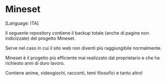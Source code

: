 # Mineset
[Language: ITA]

Il seguente repository contiene il backup totale (anche di pagine non indicizzate) del progetto Mineset.

Serve nel caso in cui il sito web non diventi più raggiungibile normalmente.

Mineset è il progetto più efficiente mai realizzato dal proprietario e che ha richiesto anni di duro lavoro.

Contiene anime, videogiochi, racconti, temi filosofici e tanto altro!
